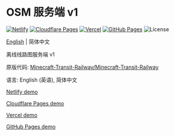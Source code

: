 # OSM 服务端 v1

[![Netlify](http://img.shields.io/netlify/0add044d-e962-42a2-8f2f-1fd918d57bc4?style=flat-square&logo=netlify&logoColor=white&label=Netlify)](//mtr-osm-v1.netlify.app)
[![Cloudflare Pages](https://badge.gteh.top/?url=http%3A%2F%2Fmtr-osm-v1.pages.dev&style=flat-square&logo=cloudflare&name=Cloudflare+Pages&logoColor=white)](//mtr-osm-v1.pages.dev)
[![Vercel](https://badge.gteh.top/vercel/mtr-osm-v1?style=flat-square&name=Vercel)](//mtr-osm-v1.vercel.app)
[![GitHub Pages](https://badge.gteh.top/?url=http%3A%2F%2Fmtr-offline-system-map.github.io%2Fserver-v1%2F&style=flat-square&logo=github&name=GitHub+Pages)](//mtr-offline-system-map.github.io/server-v1/)
![License](https://img.shields.io/badge/License-MIT-blue?style=flat-square)

[English](//github.com/MTR-Offline-System-Map/server-v1/blob/main/README.md) | 简体中文

离线线路图服务端 v1

原版代码: [Minecraft-Transit-Railway/Minecraft-Transit-Railway](//github.com/Minecraft-Transit-Railway/Minecraft-Transit-Railway/tree/2525e23/resources/common/normal/assets/mtr/website)

语言: English (英语), 简体中文

[Netlify demo](//mtr-osm-v1.netlify.app/zh-Hans)

[Cloudflare Pages demo](//mtr-osm-v1.pages.dev/zh-Hans)

[Vercel demo](//mtr-osm-v1.vercel.app/zh-Hans)

[GitHub Pages demo](//mtr-offline-system-map.github.io/server-v1/)